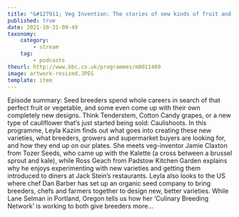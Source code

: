 ```yaml
---
title: "&#127911; Veg Invention: The stories of new kinds of fruit and vegetables"
published: true
date: 2021-10-31-09-49
taxonomy:
    category:
        - stream
    tag:
        - podcasts
theurl: http://www.bbc.co.uk/programmes/m0011409
image: artwork-resized.JPEG
template: item
---
```


Episode summary: Seed breeders spend whole careers in search of that perfect fruit or vegetable, and some even come up with their own completely new designs. Think Tenderstem, Cotton Candy grapes, or a new type of cauliflower that&rsquo;s just started being sold: Caulishoots. In this programme, Leyla Kazim finds out what goes into creating these new varieties, what breeders, growers and supermarket buyers are looking for, and how they end up on our plates. She meets veg-inventor Jamie Claxton from Tozer Seeds, who came up with the Kalette (a cross between a brussel sprout and kale), while Ross Geach from Padstow Kitchen Garden explains why he enjoys experimenting with new varieties and getting them introduced to diners at Jack Stein&rsquo;s restaurants. Leyla also looks to the US where chef Dan Barber has set up an organic seed company to bring breeders, chefs and farmers together to design new, better varieties. While Lane Selman in Portland, Oregon tells us how her &lsquo;Culinary Breeding Network&rsquo; is working to both give breeders more&hellip;
